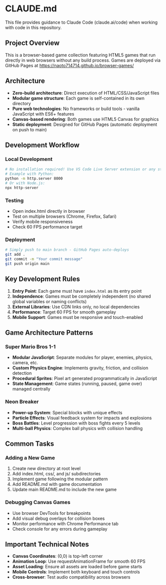 # CLAUDE.md

This file provides guidance to Claude Code (claude.ai/code) when working with code in this repository.

## Project Overview

This is a browser-based game collection featuring HTML5 games that run directly in web browsers without any build process. Games are deployed via GitHub Pages at https://naoto714714.github.io/browser-games/

## Architecture

- **Zero-build architecture**: Direct execution of HTML/CSS/JavaScript files
- **Modular game structure**: Each game is self-contained in its own directory
- **Pure web technologies**: No frameworks or build tools - vanilla JavaScript with ES6+ features
- **Canvas-based rendering**: Both games use HTML5 Canvas for graphics
- **Static deployment**: Designed for GitHub Pages (automatic deployment on push to main)

## Development Workflow

### Local Development
```bash
# No installation required! Use VS Code Live Server extension or any static file server
# Example with Python:
python -m http.server 8000
# Or with Node.js:
npx http-server
```

### Testing
- Open index.html directly in browser
- Test on multiple browsers (Chrome, Firefox, Safari)
- Verify mobile responsiveness
- Check 60 FPS performance target

### Deployment
```bash
# Simply push to main branch - GitHub Pages auto-deploys
git add .
git commit -m "Your commit message"
git push origin main
```

## Key Development Rules

1. **Entry Point**: Each game must have `index.html` as its entry point
2. **Independence**: Games must be completely independent (no shared global variables or naming conflicts)
3. **External Libraries**: Use CDN links only, no local dependencies
4. **Performance**: Target 60 FPS for smooth gameplay
5. **Mobile Support**: Games must be responsive and touch-enabled

## Game Architecture Patterns

### Super Mario Bros 1-1
- **Modular JavaScript**: Separate modules for player, enemies, physics, camera, etc.
- **Custom Physics Engine**: Implements gravity, friction, and collision detection
- **Procedural Sprites**: Pixel art generated programmatically in JavaScript
- **State Management**: Game states (running, paused, game over) managed centrally

### Neon Breaker
- **Power-up System**: Special blocks with unique effects
- **Particle Effects**: Visual feedback system for impacts and explosions
- **Boss Battles**: Level progression with boss fights every 5 levels
- **Multi-ball Physics**: Complex ball physics with collision handling

## Common Tasks

### Adding a New Game
1. Create new directory at root level
2. Add index.html, css/, and js/ subdirectories
3. Implement game following the modular pattern
4. Add README.md with game documentation
5. Update main README.md to include the new game

### Debugging Canvas Games
- Use browser DevTools for breakpoints
- Add visual debug overlays for collision boxes
- Monitor performance with Chrome Performance tab
- Check console for any errors during gameplay

## Important Technical Notes

- **Canvas Coordinates**: (0,0) is top-left corner
- **Animation Loop**: Use requestAnimationFrame for smooth 60 FPS
- **Asset Loading**: Ensure all assets are loaded before game starts
- **Mobile Controls**: Implement both keyboard and touch controls
- **Cross-browser**: Test audio compatibility across browsers